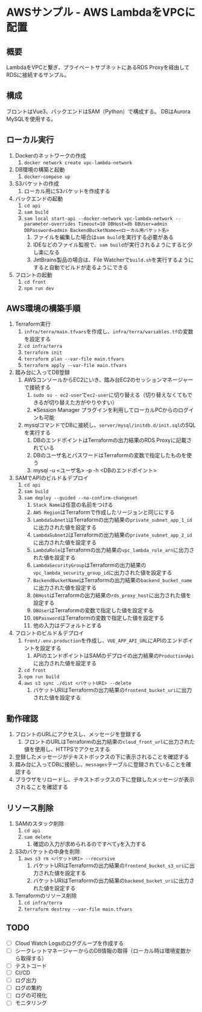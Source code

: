 # AWSサンプル - AWS LambdaをVPCに配置

## 概要

LambdaをVPCと繋ぎ、プライベートサブネットにあるRDS Proxyを経由してRDSに接続するサンプル。

## 構成

フロントはVue3、バックエンドはSAM（Python）で構成する。
DBはAurora MySQLを使用する。

## ローカル実行

1. Dockerのネットワークの作成
    1. `docker network create vpc-lambda-network`
2. DB環境の構築と起動
    1. `docker-compose up`
3. S3バケットの作成
    1. ローカル用にS3バケットを作成する
4. バックエンドの起動
    1. `cd api`
    2. `sam build`
    3. `sam local start-api --docker-network vpc-lambda-network --parameter-overrides Timeout=10 DBHost=db DBUser=admin DBPassword=admin BackendBucketName=<ローカル用バケット名>`
        1. ファイルを編集した場合は`sam build`を実行する必要がある
        2. IDEなどのファイル監視で、`sam build`が実行されるようにすると少し楽になる
        3. JetBrains製品の場合は、File Watcherで`build.sh`を実行するようにすると自動でビルドが走るようにできる
5. フロントの起動
    1. `cd front`
    2. `npm run dev`

## AWS環境の構築手順

1. Terraform実行
    1. `infra/terra/main.tfvars`を作成し、`infra/terra/variables.tf`の変数を設定する
    2. `cd infra/terra`
    3. `terraform init`
    4. `terraform plan --var-file main.tfvars`
    5. `terraform apply --var-file main.tfvars`
2. 踏み台に入ってDB登録
    1. AWSコンソールからEC2にいき、踏み台EC2のセッションマネージャーで接続する
        1. `sudo su - ec2-user`で`ec2-user`に切り替える（切り替えなくてもできるが切り替えた方がやりやすい）
        2. ※Session Manager プラグインを利用してローカルPCからのログインも可能
    2. mysqlコマンドでDBに接続し、`server/mysql/initdb.d/init.sql`のSQLを実行する
        1. DBのエンドポイントはTerraformの出力結果のRDS Proxyに記載されている
        2. DBのユーザ名とパスワードはTerraformの変数で指定したものを使う
        3. mysql -u <ユーザ名> -p -h <DBのエンドポイント>
3. SAMでAPIのビルド＆デプロイ
    1. `cd api`
    2. `sam build`
    3. `sam deploy --guided --no-confirm-changeset`
        1. `Stack Name`は任意の名前をつける
        2. `AWS Region`はTerraformで作成したリージョンと同じにする
        3. `LambdaSubnet1`はTerraformの出力結果の`private_subnet_app_1_id`に出力された値を設定する
        4. `LambdaSubnet2`はTerraformの出力結果の`private_subnet_app_2_id`に出力された値を設定する
        5. `LambdaRole`はTerraformの出力結果の`vpc_lambda_role_arn`に出力された値を設定する
        6. `LambdaSecurityGroup`はTerraformの出力結果の`vpc_lambda_security_group_id`に出力された値を設定する
        7. `BackendBucketName`はTerraformの出力結果の`backend_bucket_name`に出力された値を設定する
        8. `DBHost`はTerraformの出力結果の`rds_proxy_host`に出力された値を設定する
        9. `DBUser`はTerraformの変数で指定した値を設定する
        10. `DBPassword`はTerraformの変数で指定した値を設定する
        11. 他の入力はデフォルトとする
4. フロントのビルド＆デプロイ
    1. `front/.env.production`を作成し、`VUE_APP_API_URL`にAPIのエンドポイントを設定する
        1. APIのエンドポイントはSAMのデプロイの出力結果の`ProductionApi`に出力された値を設定する
    2. `cd front`
    3. `npm run build`
    4. `aws s3 sync ./dist <バケットURI> --delete`
        1. バケットURIはTerraformの出力結果の`frontend_bucket_uri`に出力された値を設定する

## 動作確認

1. フロントのURLにアクセスし、メッセージを登録する
    1. フロントのURLはTerraformの出力結果の`cloud_front_url`に出力された値を使用し、HTTPSでアクセスする
2. 登録したメッセージがテキストボックスの下に表示されることを確認する
3. 踏み台に入ってDBに接続し、`messages`テーブルに登録されていることを確認する
4. ブラウザをリロードし、テキストボックスの下に登録したメッセージが表示されることを確認する

## リソース削除

1. SAMのスタック削除
    1. `cd api`
    2. `sam delete`
        1. 確認の入力が求められるのですべて`y`を入力する
2. S3のバケットの中身を削除
    1. `aws s3 rm <バケットURI> --recursive`
        1. バケットURIはTerraformの出力結果の`frontend_bucket_s3_uri`に出力された値を設定する
        2. バケットURIはTerraformの出力結果の`backend_bucket_uri`に出力された値を設定する
3. Terraformのリソース削除
    1. `cd infra/terra`
    2. `terraform destroy --var-file main.tfvars`

## TODO

- [ ] Cloud Watch Logsのロググループを作成する
- [ ] シークレットマネージャーからのDB情報の取得（ローカル時は環境変数から取得する）
- [ ] テストコード
- [ ] CI/CD
- [ ] ログ出力
- [ ] ログの集約
- [ ] ログの可視化
- [ ] モニタリング
